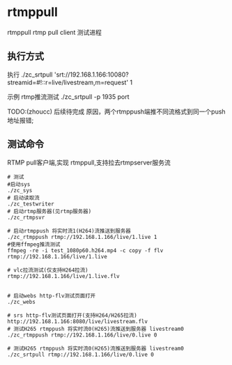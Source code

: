 # rtmppull
rtmppull rtmp pull client 测试进程

## 执行方式
执行
./zc_srtpull 'srt://192.168.1.166:10080?streamid=#!::r=live/livestream,m=request' 1

示例
rtmp推流测试
./zc_srtpull -p 1935 port

TODO:(zhoucc)
后续待完成
原因，两个rtmppush端推不同流格式到同一个push地址报错;

## 测试命令
RTMP pull客户端,实现 rtmppull,支持拉去rtmpserver服务流
```
# 测试
#启动sys
./zc_sys
# 启动读取流
./zc_testwriter
# 启动rtmp服务器(见rtmp服务器)
./zc_rtmpsvr

# 启动rtmppush 将实时流1(H264)流推送到服务器
./zc_rtmppush rtmp://192.168.1.166/live/1.live 1
#使用ffmpeg推流测试
ffmpeg -re -i test_1080p60.h264.mp4 -c copy -f flv rtmp://192.168.1.166/live/1.live

# vlc拉流测试(仅支持H264拉流)
rtmp://192.168.1.166/live/1.live.flv


# 启动webs http-flv测试页面打开
./zc_webs

# srs http-flv测试页面打开(支持H264/H265拉流)
http://192.168.1.166:8080/live/livestream.flv
# 测试H265 rtmppush 将实时流0(H265)流推送到服务器 livestream0
./zc_rtmppush rtmp://192.168.1.166/live/0.live 0

# 测试H265 rtmppush 将实时流0(H265)流推送到服务器 livestream0
./zc_srtpull rtmp://192.168.1.166/live/0.live 0

```